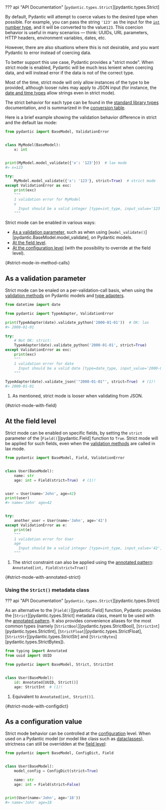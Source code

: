 ??? api "API Documentation"
    [`pydantic.types.Strict`][pydantic.types.Strict]<br>

By default, Pydantic will attempt to coerce values to the desired type when possible.
For example, you can pass the string `'123'` as the input for the [`int` number type](../api/standard_library_types.md#integers),
and it will be converted to the value`123`.
This coercion behavior is useful in many scenarios — think: UUIDs, URL parameters, HTTP headers, environment variables,
dates, etc.

However, there are also situations where this is not desirable, and you want Pydantic to error instead of coercing data.

To better support this use case, Pydantic provides a "strict mode". When strict mode is enabled, Pydantic will be much
less lenient when coercing data, and will instead error if the data is not of the correct type.

Most of the time, strict mode will only allow instances of the type to be provided, although looser rules may apply
to JSON input (for instance, the [date and time types](../api/standard_library_types.md#date-and-time-types) allow strings
even in strict mode).

The strict behavior for each type can be found in the [standard library types](../api/standard_library_types.md) documentation,
and is summarized in the [conversion table](./conversion_table.md).

Here is a brief example showing the validation behavior difference in strict and the default lax mode:

```python
from pydantic import BaseModel, ValidationError


class MyModel(BaseModel):
    x: int


print(MyModel.model_validate({'x': '123'}))  # lax mode
#> x=123

try:
    MyModel.model_validate({'x': '123'}, strict=True)  # strict mode
except ValidationError as exc:
    print(exc)
    """
    1 validation error for MyModel
    x
      Input should be a valid integer [type=int_type, input_value='123', input_type=str]
    """
```

Strict mode can be enabled in various ways:

* [As a validation parameter](#as-a-validation-parameter), such as when using [`model_validate()`][pydantic.BaseModel.model_validate],
  on Pydantic models.
* [At the field level](#at-the-field-level).
* [At the configuration level](#as-a-configuration-value) (with the possibility to override at the field level).

<!-- old anchor added for backwards compatibility -->
<!-- markdownlint-disable-next-line no-empty-links -->
[](){#strict-mode-in-method-calls}

## As a validation parameter

Strict mode can be enaled on a per-validation-call basis, when using the [validation methods](./models.md#validating-data)
on Pydantic models and [type adapters](./type_adapter.md).

```python
from datetime import date

from pydantic import TypeAdapter, ValidationError

print(TypeAdapter(date).validate_python('2000-01-01'))  # OK: lax
#> 2000-01-01

try:
    # Not OK: strict:
    TypeAdapter(date).validate_python('2000-01-01', strict=True)
except ValidationError as exc:
    print(exc)
    """
    1 validation error for date
      Input should be a valid date [type=date_type, input_value='2000-01-01', input_type=str]
    """

TypeAdapter(date).validate_json('"2000-01-01"', strict=True)  # (1)!
#> 2000-01-01
```

1. As mentioned, strict mode is looser when validating from JSON.

<!-- old anchor added for backwards compatibility -->
<!-- markdownlint-disable-next-line no-empty-links -->
[](){#strict-mode-with-field}

## At the field level

Strict mode can be enabled on specific fields, by setting the `strict` parameter of the
[`Field()`][pydantic.Field] function to `True`. Strict mode will be applied for such fields,
even when the [validation methods](./models.md#validating-data) are called in lax mode.

```python
from pydantic import BaseModel, Field, ValidationError


class User(BaseModel):
    name: str
    age: int = Field(strict=True)  # (1)!


user = User(name='John', age=42)
print(user)
#> name='John' age=42


try:
    another_user = User(name='John', age='42')
except ValidationError as e:
    print(e)
    """
    1 validation error for User
    age
      Input should be a valid integer [type=int_type, input_value='42', input_type=str]
    """
```

1. The strict constraint can also be applied using the [annotated pattern](./fields.md#the-annotated-pattern):
   `Annotated[int, Field(strict=True)]`

<!-- old anchor added for backwards compatibility -->
<!-- markdownlint-disable-next-line no-empty-links -->
[](){#strict-mode-with-annotated-strict}

### Using the `Strict()` metadata class

??? api "API Documentation"
    [`pydantic.types.Strict`][pydantic.types.Strict]<br>

As an alternative to the [`Field()`][pydantic.Field] function, Pydantic provides the [`Strict`][pydantic.types.Strict]
metadata class, meant to be used with the [annotated pattern](./fields.md#the-annotated-pattern). It also provides
convenience aliases for the most common types (namely [`StrictBool`][pydantic.types.StrictBool],
[`StrictInt`][pydantic.types.StrictInt], [`StrictFloat`][pydantic.types.StrictFloat], [`StrictStr`][pydantic.types.StrictStr]
and [`StrictBytes`][pydantic.types.StrictBytes]).

```python
from typing import Annotated
from uuid import UUID

from pydantic import BaseModel, Strict, StrictInt


class User(BaseModel):
    id: Annotated[UUID, Strict()]
    age: StrictInt  # (1)!
```

1. Equivalent to `Annotated[int, Strict()]`.

<!-- old anchor added for backwards compatibility -->
<!-- markdownlint-disable-next-line no-empty-links -->
[](){#strict-mode-with-configdict}

## As a configuration value

Strict mode behavior can be controlled at the [configuration](./config.md) level. When used on
a Pydantic model (or model like class such as [dataclasses](./dataclasses.md)), strictness can still
be overridden at the [field level](#at-the-field-level):

```python
from pydantic import BaseModel, ConfigDict, Field


class User(BaseModel):
    model_config = ConfigDict(strict=True)

    name: str
    age: int = Field(strict=False)


print(User(name='John', age='18'))
#> name='John' age=18
```
